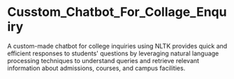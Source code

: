 # Cusstom_Chatbot_For_Collage_Enquiry
 A custom-made chatbot for college inquiries using NLTK provides quick and efficient responses to students' questions by leveraging natural language processing techniques to understand queries and retrieve relevant information about admissions, courses, and campus facilities.
